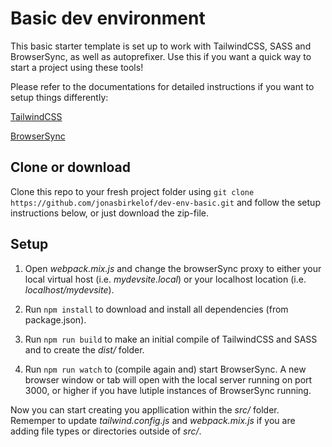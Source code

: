 # Basic dev environment

This basic starter template is set up to work with TailwindCSS, SASS and BrowserSync, as well as autoprefixer. Use this if you want a quick way to start a project using these tools!

Please refer to the documentations for detailed instructions if you want to setup things differently:

[TailwindCSS](https://tailwindcss.com/docs/installation)

[BrowserSync](https://browsersync.io/docs)

## Clone or download

Clone this repo to your fresh project folder using `git clone https://github.com/jonasbirkelof/dev-env-basic.git` and follow the setup instructions below, or just download the zip-file.

## Setup

1. Open *webpack.mix.js* and change the browserSync proxy to either your local virtual host (i.e. *mydevsite.local*) or your localhost location (i.e. *localhost/mydevsite*).

2. Run `npm install` to download and install all dependencies (from package.json).

3. Run `npm run build` to make an initial compile of TailwindCSS and SASS and to create the *dist/* folder.

4. Run `npm run watch` to (compile again and) start BrowserSync. A new browser window or tab will open with the local server running on port 3000, or higher if you have lutiple instances of BrowserSync running.

Now you can start creating you appllication within the *src/* folder. Rememper to update *tailwind.config.js* and *webpack.mix.js* if you are adding file types or directories outside of *src/*.